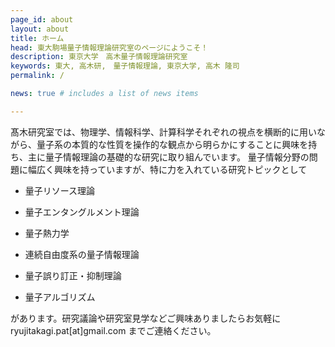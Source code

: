 ```yaml
---
page_id: about
layout: about
title: ホーム
head: 東大駒場量子情報理論研究室のページにようこそ！
description: 東京大学　高木量子情報理論研究室
keywords: 東大, 高木研,　量子情報理論, 東京大学, 高木 隆司
permalink: /

news: true # includes a list of news items

---
```


髙木研究室では、物理学、情報科学、計算科学それぞれの視点を横断的に用いながら、量子系の本質的な性質を操作的な観点から明らかにすることに興味を持ち、主に量子情報理論の基礎的な研究に取り組んでいます。
量子情報分野の問題に幅広く興味を持っていますが、特に力を入れている研究トピックとして

- 量子リソース理論

- 量子エンタングルメント理論

- 量子熱力学

- 連続自由度系の量子情報理論

- 量子誤り訂正・抑制理論

- 量子アルゴリズム

があります。研究議論や研究室見学などご興味ありましたらお気軽に ryujitakagi.pat[at]gmail.com までご連絡ください。